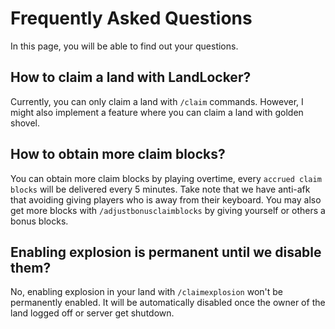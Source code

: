# Frequently Asked Questions
In this page, you will be able to find out your questions.

## How to claim a land with LandLocker?
Currently, you can only claim a land with `/claim` commands. However, I might also implement a feature where you can claim a land with golden shovel.

## How to obtain more claim blocks?
You can obtain more claim blocks by playing overtime, every `accrued claim blocks` will be delivered every 5 minutes. Take note that we have anti-afk that avoiding giving players who is away from their keyboard.
You may also get more blocks with `/adjustbonusclaimblocks` by giving yourself or others a bonus blocks.

## Enabling explosion is permanent until we disable them?
No, enabling explosion in your land with `/claimexplosion` won't be permanently enabled. It will be automatically disabled once the owner of the land logged off or server get shutdown.
